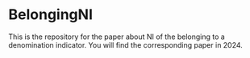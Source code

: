 # BelongingNI
This is the repository for the paper about NI of the belonging to a denomination indicator. You will find the corresponding paper in 2024.
